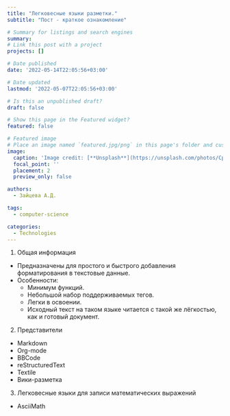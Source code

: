 ```yaml
---
title: "Легковесные языки разметки."
subtitle: "Пост - краткое ознакомление"

# Summary for listings and search engines
summary: 
# Link this post with a project
projects: []

# Date published
date: '2022-05-14T22:05:56+03:00'

# Date updated
lastmod: '2022-05-07T22:05:56+03:00'

# Is this an unpublished draft?
draft: false

# Show this page in the Featured widget?
featured: false

# Featured image
# Place an image named `featured.jpg/png` in this page's folder and customize its options here.
image:
  caption: 'Image credit: [**Unsplash**](https://unsplash.com/photos/CpkOjOcXdUY)'
  focal_point: ''
  placement: 2
  preview_only: false

authors:
  - Зайцева А.Д.

tags:
  - computer-science

categories:
  - Technologies
---
```


1. Общая информация

* Предназначены для простого и быстрого добавления форматирования в текстовые данные.
* Особенности:
   - Минимум функций.
   - Небольшой набор поддерживаемых тегов.
   - Легки в освоении.
   - Исходный текст на таком языке читается с такой же лёгкостью, как и готовый документ.

2. Представители

- Markdown
- Org-mode
- BBCode
- reStructuredText
- Textile
- Вики-разметка

3. Легковесные языки для записи математических выражений

- AsciiMath
